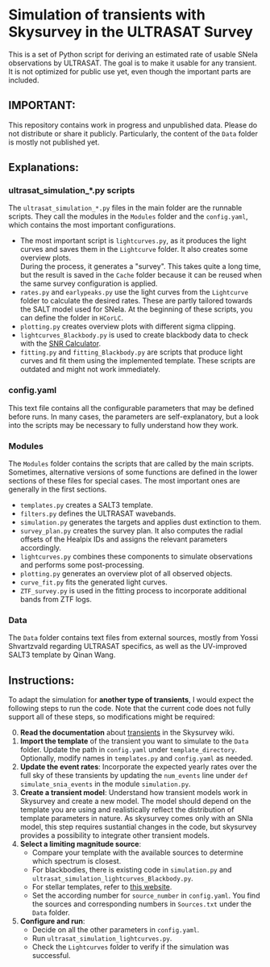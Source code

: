 # Simulation of transients with Skysurvey in the ULTRASAT Survey

This is a set of Python script for deriving an estimated rate of usable SNeIa observations by ULTRASAT. The goal is to make it usable for any transient. It is not optimized for public use yet, even though the important parts are included.

## IMPORTANT:
This repository contains work in progress and unpublished data. Please do not distribute or share it publicly. 
Particularly, the content of the `Data` folder is mostly not published yet.


## Explanations:

### ultrasat_simulation_*.py scripts
The `ultrasat_simulation_*.py` files in the main folder are the runnable scripts. They call the modules in the `Modules` folder and the `config.yaml`, which contains the most important configurations.

- The most important script is `lightcurves.py`, as it produces the light curves and saves them in the `Lightcurve` folder. It also creates some overview plots.  
  During the process, it generates a "survey". This takes quite a long time, but the result is saved in the `Cache` folder because it can be reused when the same survey configuration is applied.
- `rates.py` and `earlypeaks.py` use the light curves from the `Lightcurve` folder to calculate the desired rates. These are partly tailored towards the SALT model used for SNeIa. At the beginning of these scripts, you can define the folder in `HCorLC`.
- `plotting.py` creates overview plots with different sigma clipping.
- `lightcurves_Blackbody.py` is used to create blackbody data to check with the [SNR Calculator](https://www.weizmann.ac.il/ultrasat/for-scientists/snr-calculator).
- `fitting.py` and `fitting_Blackbody.py` are scripts that produce light curves and fit them using the implemented template. These scripts are outdated and might not work immediately.

### config.yaml
This text file contains all the configurable parameters that may be defined before runs. In many cases, the parameters are self-explanatory, but a look into the scripts may be necessary to fully understand how they work.

### Modules
The `Modules` folder contains the scripts that are called by the main scripts. Sometimes, alternative versions of some functions are defined in the lower sections of these files for special cases. The most important ones are generally in the first sections.

- `templates.py` creates a SALT3 template.
- `filters.py` defines the ULTRASAT wavebands.
- `simulation.py` generates the targets and applies dust extinction to them.
- `survey_plan.py` creates the survey plan. It also computes the radial offsets of the Healpix IDs and assigns the relevant parameters accordingly.
- `lightcurves.py` combines these components to simulate observations and performs some post-processing.
- `plotting.py` generates an overview plot of all observed objects.
- `curve_fit.py` fits the generated light curves.
- `ZTF_survey.py` is used in the fitting process to incorporate additional bands from ZTF logs.

### Data
The `Data` folder contains text files from external sources, mostly from Yossi Shvartzvald regarding ULTRASAT specifics, as well as the UV-improved SALT3 template by Qinan Wang.

## Instructions:
To adapt the simulation for **another type of transients**, I would expect the following steps to run the code. Note that the current code does not fully support all of these steps, so modifications might be required:

0. **Read the documentation** about [transients](https://skysurvey.readthedocs.io/en/latest/quickstart/quickstart_target.html) in the Skysurvey wiki.
1. **Import the template** of the transient you want to simulate to the `Data` folder. Update the path in `config.yaml` under `template_directory`. Optionally, modify names in `templates.py` and `config.yaml` as needed.
2. **Update the event rates**: Incorporate the expected yearly rates over the full sky of these transients by updating the `num_events` line under `def simulate_snia_events` in the module `simulation.py`.
3. **Create a transient model**: Understand how transient models work in Skysurvey and create a new model. The model should depend on the template you are using and realistically reflect the distribution of template parameters in nature. As skysurvey comes only with an SNIa model, this step requires sustantial changes in the code, but skysurvey provides a possibility to integrate other transient models.
4. **Select a limiting magnitude source**:
   - Compare your template with the available sources to determine which spectrum is closest.
   - For blackbodies, there is existing code in `simulation.py` and `ultrasat_simulation_lightcurves_Blackbody.py`.
   - For stellar templates, refer to [this website](http://cdsarc.u-strasbg.fr/viz-bin/ftp-index?J/PASP/110/863).
   - Set the according number for `source_number` in `config.yaml`. You find the sources and corresponding numbers in `Sources.txt` under the `Data` folder.
5. **Configure and run**:
   - Decide on all the other parameters in `config.yaml`.
   - Run `ultrasat_simulation_lightcurves.py`.
   - Check the `Lightcurves` folder to verify if the simulation was successful.





